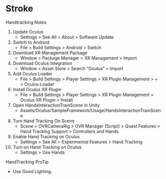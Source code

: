 # Stroke

Handtracking Notes
1. Update Oculus
    - Settings > See All > About > Software Update
2. Switch to Android
    - File > Build Settings > Android > Switch
3. Download XR Management Package
     - Window > Package Manager > XR Management > Import
4. Download Oculus Integration
    - Window > Asset Store > Search “Oculus” > Import
5. Add Oculus Loader
    - File > Build Settings > Player Settings > XR Plugin Management > + > Oculus Loader
6. Install Oculus XR Plugin
    - File > Build Settings > Player Settings > XR Plugin Management > Oculus XR Plugin > Install 
7. Open HandsInteractionTrainScene in Unity
    - Assets/Oculus/SampleFramework/Usage/HandsInteractionTrainScene
8. Turn Hand Tracking On Scene
    - Scene > OVRCameraRig > OVR Manager (Script) > Quest Features > Hand Tracking Support > Controllers and Hands
9. Enable Hand Tracking on Oculus
    - Settings > See All > Experimental Features > Hand Tracking
10. Turn on Hand Tracking on Oculus
    - Settings > Use Hands

HandTracking ProTip
- Use Good Lighting. 
